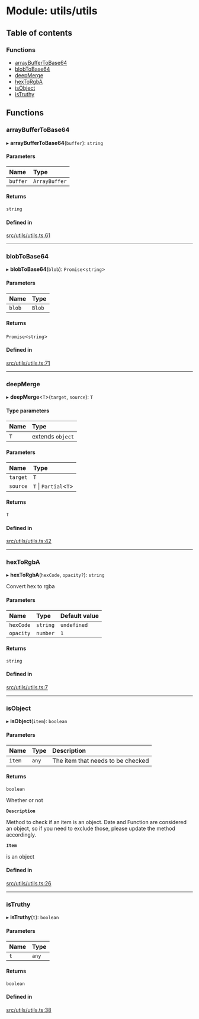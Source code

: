 # Module: utils/utils

## Table of contents

### Functions

- [arrayBufferToBase64](utils_utils.md#arraybuffertobase64)
- [blobToBase64](utils_utils.md#blobtobase64)
- [deepMerge](utils_utils.md#deepmerge)
- [hexToRgbA](utils_utils.md#hextorgba)
- [isObject](utils_utils.md#isobject)
- [isTruthy](utils_utils.md#istruthy)

## Functions

### arrayBufferToBase64

▸ **arrayBufferToBase64**(`buffer`): `string`

#### Parameters

| Name | Type |
| :------ | :------ |
| `buffer` | `ArrayBuffer` |

#### Returns

`string`

#### Defined in

[src/utils/utils.ts:61](https://github.com/fabwcie/drawer/blob/6f6bdfc/src/utils/utils.ts#L61)

___

### blobToBase64

▸ **blobToBase64**(`blob`): `Promise`<`string`\>

#### Parameters

| Name | Type |
| :------ | :------ |
| `blob` | `Blob` |

#### Returns

`Promise`<`string`\>

#### Defined in

[src/utils/utils.ts:71](https://github.com/fabwcie/drawer/blob/6f6bdfc/src/utils/utils.ts#L71)

___

### deepMerge

▸ **deepMerge**<`T`\>(`target`, `source`): `T`

#### Type parameters

| Name | Type |
| :------ | :------ |
| `T` | extends `object` |

#### Parameters

| Name | Type |
| :------ | :------ |
| `target` | `T` |
| `source` | `T` \| `Partial`<`T`\> |

#### Returns

`T`

#### Defined in

[src/utils/utils.ts:42](https://github.com/fabwcie/drawer/blob/6f6bdfc/src/utils/utils.ts#L42)

___

### hexToRgbA

▸ **hexToRgbA**(`hexCode`, `opacity?`): `string`

Convert hex to rgba

#### Parameters

| Name | Type | Default value |
| :------ | :------ | :------ |
| `hexCode` | `string` | `undefined` |
| `opacity` | `number` | `1` |

#### Returns

`string`

#### Defined in

[src/utils/utils.ts:7](https://github.com/fabwcie/drawer/blob/6f6bdfc/src/utils/utils.ts#L7)

___

### isObject

▸ **isObject**(`item`): `boolean`

#### Parameters

| Name | Type | Description |
| :------ | :------ | :------ |
| `item` | `any` | The item that needs to be checked |

#### Returns

`boolean`

Whether or not

**`Description`**

Method to check if an item is an object. Date and Function are considered
an object, so if you need to exclude those, please update the method accordingly.

**`Item`**

is an object

#### Defined in

[src/utils/utils.ts:26](https://github.com/fabwcie/drawer/blob/6f6bdfc/src/utils/utils.ts#L26)

___

### isTruthy

▸ **isTruthy**(`t`): `boolean`

#### Parameters

| Name | Type |
| :------ | :------ |
| `t` | `any` |

#### Returns

`boolean`

#### Defined in

[src/utils/utils.ts:38](https://github.com/fabwcie/drawer/blob/6f6bdfc/src/utils/utils.ts#L38)

